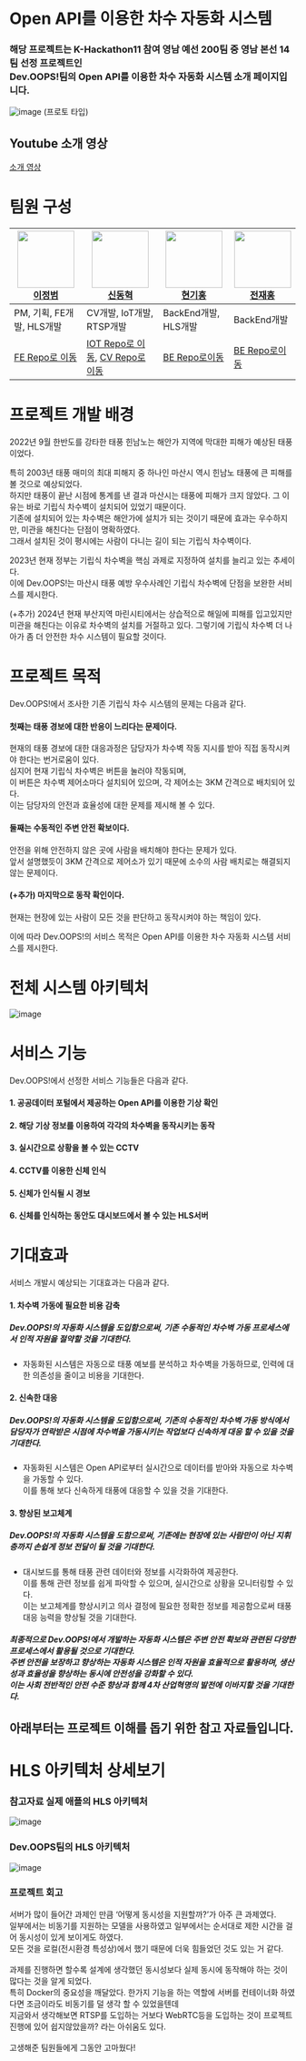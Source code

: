 # Open API를 이용한 차수 자동화 시스템
### 해당 프로젝트는 K-Hackathon11 참여 영남 예선 200팀 중 영남 본선 14팀 선정 프로젝트인</br> Dev.OOPS!팀의 Open API를 이용한 차수 자동화 시스템 소개 페이지입니다.
![image](https://github.com/user-attachments/assets/addf208f-8c83-44b1-9481-4b4d33a5cde3)
(프로토 타입)
## Youtube 소개 영상
[소개 영상](https://youtu.be/IpPB2t-BAdE)
# 팀원 구성
<div align="center">
  
|<a href="https://github.com/JBumLee"><img src="https://github.com/JBumLee.png" width="100px"><br>이정범</a>|<a href="https://github.com/HyeokBro"><img src="https://github.com/HyeokBro.png" width="100px"><br>신동혁</a> |<a href="https://github.com/GIHng"><img src="https://github.com/GIHng.png" width="100px"><br>현기홍</a> |<a href="https://github.com/junjaehong"><img src="https://github.com/junjaehong.png" width="100px"><br>전재홍</a>|
|-----|-----|-----|----|
|PM, 기획, FE개발, HLS개발|CV개발, IoT개발, RTSP개발|BackEnd개발, HLS개발|BackEnd개발|
|[FE Repo로 이동](https://github.com/2022-Dev-OOPS/Front_End)|[IOT Repo로 이동](https://github.com/2022-Dev-OOPS/IoT), [CV Repo로 이동](https://github.com/2022-Dev-OOPS/CV)|[BE Repo로이동](https://github.com/2022-Dev-OOPS/Back_End)|[BE Repo로이동](https://github.com/2022-Dev-OOPS/Back_End)|
 
</div>

# 프로젝트 개발 배경
2022년 9월 한반도를 강타한 태풍 힌남노는 해안가 지역에 막대한 피해가 예상된 태풍이었다.</br>

특히 2003년 태풍 매미의 최대 피해지 중 하나인 마산시 역시 힌남노 태풍에 큰 피해를 볼 것으로 예상되었다. </br>
하지만 태풍이 끝난 시점에 통계를 낸 결과 마산시는 태풍에 피해가 크지 않았다. 그 이유는 바로 기립식 차수벽이 설치되어 있었기 때문이다. </br>
기존에 설치되어 있는 차수벽은 해안가에 설치가 되는 것이기 때문에 효과는 우수하지만, 미관을 해친다는 단점이 명확하였다. </br>
그래서 설치된 것이 평시에는 사람이 다니는 길이 되는 기립식 차수벽이다.

2023년 현재 정부는 기립식 차수벽을 핵심 과제로 지정하여 설치를 늘리고 있는 추세이다.</br>
이에 Dev.OOPS!는 마산시 태풍 예방 우수사례인 기립식 차수벽에 단점을 보완한 서비스를 제시한다. 

(+추가) 2024년 현재 부산지역 마린시티에서는 상습적으로 해일에 피해를 입고있지만 미관을 해친다는 이유로 차수벽의 설치를 거절하고 있다. 그렇기에 기립식 차수벽 더 나아가 좀 더 안전한 차수 시스템이 필요할 것이다. 

# 프로젝트 목적
Dev.OOPS!에서 조사한 기존 기립식 차수 시스템의 문제는 다음과 같다.
#### 첫째는 태풍 경보에 대한 반응이 느리다는 문제이다. 
현재의 태풍 경보에 대한 대응과정은 담당자가 차수벽 작동 지시를 받아 직접 동작시켜야 한다는 번거로움이 있다.</br>
심지어 현재 기립식 차수벽은 버튼을 눌러야 작동되며,</br>
이 버튼은 차수벽 제어소마다 설치되어 있으며, 각 제어소는 3KM 간격으로 배치되어 있다. </br>
이는 담당자의 안전과 효율성에 대한 문제를 제시해 볼 수 있다.
#### 둘째는 수동적인 주변 안전 확보이다. 
안전을 위해 안전하지 않은 곳에 사람을 배치해야 한다는 문제가 있다. </br>
앞서 설명했듯이 3KM 간격으로 제어소가 있기 때문에 소수의 사람 배치로는 해결되지 않는 문제이다.
#### (+추가) 마지막으로 동작 확인이다. 
현재는 현장에 있는 사람이 모든 것을 판단하고 동작시켜야 하는 책임이 있다. 

이에 따라 Dev.OOPS!의 서비스 목적은 Open API를 이용한 차수 자동화 시스템 서비스를 제시한다.
# 전체 시스템 아키텍처
![image](https://github.com/user-attachments/assets/929f40f9-b88f-47e8-bbf6-9d1f04c1f8c2)
# 서비스 기능
Dev.OOPS!에서 선정한 서비스 기능들은 다음과 같다.
#### 1. 공공데이터 포털에서 제공하는 Open API를 이용한 기상 확인
#### 2. 해당 기상 정보를 이용하여 각각의 차수벽을 동작시키는 동작
#### 3. 실시간으로 상황을 볼 수 있는 CCTV
#### 4. CCTV를 이용한 신체 인식
#### 5. 신체가 인식될 시 경보
#### 6. 신체를 인식하는 동안도 대시보드에서 볼 수 있는 HLS서버

# 기대효과
서비스 개발시 예상되는 기대효과는 다음과 같다.

#### 1. 차수벽 가동에 필요한 비용 감축
##### Dev.OOPS!의 자동화 시스템을 도입함으로써, 기존 수동적인 차수벽 가동 프로세스에서 인적 자원을 절약할 것을 기대한다. 
- 자동화된 시스템은 자동으로 태풍 예보를 분석하고 차수벽을 가동하므로, 인력에 대한 의존성을 줄이고 비용을 기대한다.

#### 2. 신속한 대응
##### Dev.OOPS!의 자동화 시스템을 도입함으로써, 기존의 수동적인 차수벽 가동 방식에서 담당자가 연락받은 시점에 차수벽을 가동시키는 작업보다 신속하게 대응 할 수 있을 것을 기대한다. 
- 자동화된 시스템은 Open API로부터 실시간으로 데이터를 받아와 자동으로 차수벽을 가동할 수 있다. </br>이를 통해 보다 신속하게 태풍에 대응할 수 있을 것을 기대한다.

#### 3. 향상된 보고체계
##### Dev.OOPS!의 자동화 시스템을 도함으로써, 기존에는 현장에 있는 사람만이 아닌 지휘층까지 손쉽게 정보 전달이 될 것을 기대한다.
- 대시보드를 통해 태풍 관련 데이터와 정보를 시각화하여 제공한다. </br>이를 통해 관련 정보를 쉽게 파악할 수 있으며, 실시간으로 상황을 모니터링할 수 있다. </br>이는 보고체계를 향상시키고 의사 결정에 필요한 정확한 정보를 제공함으로써 태풍 대응 능력을 향상될 것을 기대한다.

##### 최종적으로 Dev.OOPS!에서 개발하는 자동화 시스템은 주변 안전 확보와 관련된 다양한 프로세스에서 활용될 것으로 기대한다.</br> 주변 안전을 보장하고 향상하는 자동화 시스템은 인적 자원을 효율적으로 활용하며, 생산성과 효율성을 향상하는 동시에 안전성을 강화할 수 있다.</br> 이는 사회 전반적인 안전 수준 향상과 함께 4차 산업혁명의 발전에 이바지할 것을 기대한다.


## 아래부터는 프로젝트 이해를 돕기 위한 참고 자료들입니다.
# HLS 아키텍처 상세보기
### 참고자료 실제 애플의 HLS 아키텍처
![image](https://github.com/user-attachments/assets/5d96fcc4-1162-4070-91b4-2825c69b758f)
### Dev.OOPS팀의 HLS 아키텍처
![image](https://github.com/user-attachments/assets/25515379-e014-47ea-81a7-aa866fdd7220)

### 프로젝트 회고
서버가 많이 들어간 과제인 만큼 ‘어떻게 동시성을 지원할까?’가 아주 큰 과제였다. </br>
일부에서는 비동기를 지원하는 모델을 사용하였고 일부에서는 순서대로 제한 시간을 걸어 동시성이 있게 보이게도 하였다. </br>
모든 것을 로컬(전시환경 특성상)에서 했기 때문에 더욱 힘들었던 것도 있는 거 같다.</br>
</br>
과제를 진행하면 할수록 설계에 생각했던 동시성보다 실제 동시에 동작해야 하는 것이 많다는 것을 알게 되었다.</br>
특히 Docker의 중요성을 깨달았다. 한가지 기능을 하는 역할에 서버를 컨테이너화 하였다면 조금이라도 비동기를 덜 생각 할 수 있었을텐데</br>
지금와서 생각해보면 RTSP를 도입하는 거보다 WebRTC등을 도입하는 것이 프로젝트 진행에 있어 쉽지않았을까? 라는 아쉬움도 있다.</br>
</br>
고생해준 팀원들에게 그동안 고마웠다!
